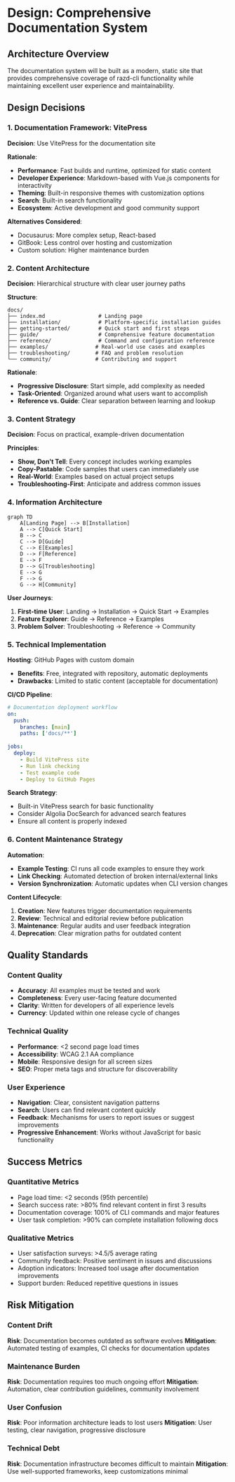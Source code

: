 # Design: Comprehensive Documentation System

## Architecture Overview

The documentation system will be built as a modern, static site that provides comprehensive coverage of razd-cli functionality while maintaining excellent user experience and maintainability.

## Design Decisions

### 1. Documentation Framework: VitePress

**Decision**: Use VitePress for the documentation site

**Rationale**:
- **Performance**: Fast builds and runtime, optimized for static content
- **Developer Experience**: Markdown-based with Vue.js components for interactivity
- **Theming**: Built-in responsive themes with customization options
- **Search**: Built-in search functionality
- **Ecosystem**: Active development and good community support

**Alternatives Considered**:
- Docusaurus: More complex setup, React-based
- GitBook: Less control over hosting and customization
- Custom solution: Higher maintenance burden

### 2. Content Architecture

**Decision**: Hierarchical structure with clear user journey paths

**Structure**:
```
docs/
├── index.md                 # Landing page
├── installation/            # Platform-specific installation guides
├── getting-started/         # Quick start and first steps
├── guide/                   # Comprehensive feature documentation
├── reference/               # Command and configuration reference
├── examples/               # Real-world use cases and examples
├── troubleshooting/        # FAQ and problem resolution
└── community/              # Contributing and support
```

**Rationale**:
- **Progressive Disclosure**: Start simple, add complexity as needed
- **Task-Oriented**: Organized around what users want to accomplish
- **Reference vs. Guide**: Clear separation between learning and lookup

### 3. Content Strategy

**Decision**: Focus on practical, example-driven documentation

**Principles**:
- **Show, Don't Tell**: Every concept includes working examples
- **Copy-Pastable**: Code samples that users can immediately use
- **Real-World**: Examples based on actual project setups
- **Troubleshooting-First**: Anticipate and address common issues

### 4. Information Architecture

```mermaid
graph TD
    A[Landing Page] --> B[Installation]
    A --> C[Quick Start]
    B --> C
    C --> D[Guide]
    C --> E[Examples]
    D --> F[Reference]
    E --> F
    D --> G[Troubleshooting]
    E --> G
    F --> G
    G --> H[Community]
```

**User Journeys**:
1. **First-time User**: Landing → Installation → Quick Start → Examples
2. **Feature Explorer**: Guide → Reference → Examples
3. **Problem Solver**: Troubleshooting → Reference → Community

### 5. Technical Implementation

**Hosting**: GitHub Pages with custom domain
- **Benefits**: Free, integrated with repository, automatic deployments
- **Drawbacks**: Limited to static content (acceptable for documentation)

**CI/CD Pipeline**:
```yaml
# Documentation deployment workflow
on:
  push:
    branches: [main]
    paths: ['docs/**']
  
jobs:
  deploy:
    - Build VitePress site
    - Run link checking
    - Test example code
    - Deploy to GitHub Pages
```

**Search Strategy**:
- Built-in VitePress search for basic functionality
- Consider Algolia DocSearch for advanced search features
- Ensure all content is properly indexed

### 6. Content Maintenance Strategy

**Automation**:
- **Example Testing**: CI runs all code examples to ensure they work
- **Link Checking**: Automated detection of broken internal/external links
- **Version Synchronization**: Automatic updates when CLI version changes

**Content Lifecycle**:
1. **Creation**: New features trigger documentation requirements
2. **Review**: Technical and editorial review before publication
3. **Maintenance**: Regular audits and user feedback integration
4. **Deprecation**: Clear migration paths for outdated content

## Quality Standards

### Content Quality
- **Accuracy**: All examples must be tested and work
- **Completeness**: Every user-facing feature documented
- **Clarity**: Written for developers of all experience levels
- **Currency**: Updated within one release cycle of changes

### Technical Quality
- **Performance**: <2 second page load times
- **Accessibility**: WCAG 2.1 AA compliance
- **Mobile**: Responsive design for all screen sizes
- **SEO**: Proper meta tags and structure for discoverability

### User Experience
- **Navigation**: Clear, consistent navigation patterns
- **Search**: Users can find relevant content quickly
- **Feedback**: Mechanisms for users to report issues or suggest improvements
- **Progressive Enhancement**: Works without JavaScript for basic functionality

## Success Metrics

### Quantitative Metrics
- Page load time: <2 seconds (95th percentile)
- Search success rate: >80% find relevant content in first 3 results
- Documentation coverage: 100% of CLI commands and major features
- User task completion: >90% can complete installation following docs

### Qualitative Metrics
- User satisfaction surveys: >4.5/5 average rating
- Community feedback: Positive sentiment in issues and discussions
- Adoption indicators: Increased tool usage after documentation improvements
- Support burden: Reduced repetitive questions in issues

## Risk Mitigation

### Content Drift
**Risk**: Documentation becomes outdated as software evolves
**Mitigation**: Automated testing of examples, CI checks for documentation updates

### Maintenance Burden
**Risk**: Documentation requires too much ongoing effort
**Mitigation**: Automation, clear contribution guidelines, community involvement

### User Confusion
**Risk**: Poor information architecture leads to lost users
**Mitigation**: User testing, clear navigation, progressive disclosure

### Technical Debt
**Risk**: Documentation infrastructure becomes difficult to maintain
**Mitigation**: Use well-supported frameworks, keep customizations minimal